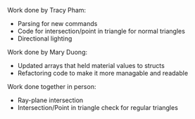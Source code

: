 Work done by Tracy Pham:
* Parsing for new commands
* Code for intersection/point in triangle for normal triangles
* Directional lighting

Work done by Mary Duong:
* Updated arrays that held material values to structs
* Refactoring code to make it more managable and readable

Work done together in person:
* Ray-plane intersection 
* Intersection/Point in triangle check for regular triangles